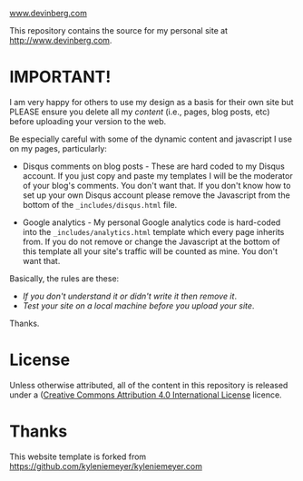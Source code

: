 www.devinberg.com

This repository contains the source for my personal site at <http://www.devinberg.com>.

IMPORTANT!
===========
I am very happy for others to use my design as a basis for their own site but PLEASE ensure you delete all my _content_ (i.e., pages, blog posts, etc) before uploading your version to the web.

Be especially careful with some of the dynamic content and javascript I use on my pages, particularly:

* Disqus comments on blog posts - These are hard coded to my Disqus account. If you just copy and paste my templates I will be the moderator of your blog's comments. You don't want that. If you don't know how to set up your own Disqus account please remove the Javascript from the bottom of the `_includes/disqus.html` file.

* Google analytics - My personal Google analytics code is hard-coded into the `_includes/analytics.html` template which every page inherits from. If you do not remove or change the Javascript at the bottom of this template all your site's traffic will be counted as mine. You don't want that.

Basically, the rules are these:

* _If you don't understand it or didn't write it then remove it_.
* _Test your site on a local machine before you upload your site_.

Thanks.

License
=======

Unless otherwise attributed, all of the content in this repository is released under a ([Creative Commons Attribution 4.0 International License](http://creativecommons.org/licenses/by/4.0/) licence.

Thanks
======
This website template is forked from <https://github.com/kyleniemeyer/kyleniemeyer.com>
